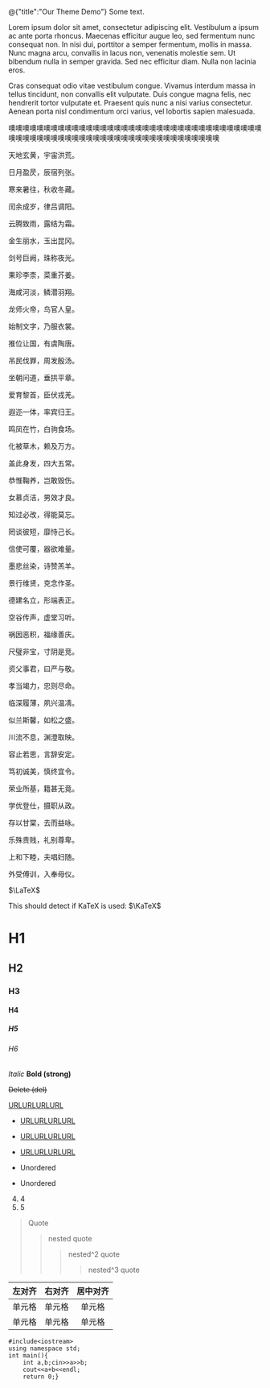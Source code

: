 @{"title":"Our Theme Demo"}
Some text.

Lorem ipsum dolor sit amet, consectetur adipiscing elit. Vestibulum a ipsum ac ante porta rhoncus. Maecenas efficitur augue leo, sed fermentum nunc consequat non. In nisi dui, porttitor a semper fermentum, mollis in massa. Nunc magna arcu, convallis in lacus non, venenatis molestie sem. Ut bibendum nulla in semper gravida. Sed nec efficitur diam. Nulla non lacinia eros.

Cras consequat odio vitae vestibulum congue. Vivamus interdum massa in tellus tincidunt, non convallis elit vulputate. Duis congue magna felis, nec hendrerit tortor vulputate et. Praesent quis nunc a nisi varius consectetur. Aenean porta nisl condimentum orci varius, vel lobortis sapien malesuada.

噢噢噢噢噢噢噢噢噢噢噢噢噢噢噢噢噢噢噢噢噢噢噢噢噢噢噢噢噢噢噢噢噢噢噢噢噢噢噢噢噢噢噢噢噢噢噢噢噢噢噢噢噢噢噢噢噢噢噢噢噢噢噢噢噢噢

天地玄黄，宇宙洪荒。

日月盈昃，辰宿列张。

寒来暑往，秋收冬藏。

闰余成岁，律吕调阳。

云腾致雨，露结为霜。

金生丽水，玉出昆冈。

剑号巨阙，珠称夜光。

果珍李柰，菜重芥姜。

海咸河淡，鳞潜羽翔。

龙师火帝，鸟官人皇。

始制文字，乃服衣裳。

推位让国，有虞陶唐。

吊民伐罪，周发殷汤。

坐朝问道，垂拱平章。

爱育黎首，臣伏戎羌。

遐迩一体，率宾归王。

鸣凤在竹，白驹食场。

化被草木，赖及万方。

盖此身发，四大五常。

恭惟鞠养，岂敢毁伤。

女慕贞洁，男效才良。

知过必改，得能莫忘。

罔谈彼短，靡恃己长。

信使可覆，器欲难量。

墨悲丝染，诗赞羔羊。

景行维贤，克念作圣。

德建名立，形端表正。

空谷传声，虚堂习听。

祸因恶积，福缘善庆。

尺璧非宝，寸阴是竞。

资父事君，曰严与敬。

孝当竭力，忠则尽命。

临深履薄，夙兴温凊。

似兰斯馨，如松之盛。

川流不息，渊澄取映。

容止若思，言辞安定。

笃初诚美，慎终宜令。

荣业所基，籍甚无竟。

学优登仕，摄职从政。

存以甘棠，去而益咏。

乐殊贵贱，礼别尊卑。

上和下睦，夫唱妇随。

外受傅训，入奉母仪。

$\LaTeX$

This should detect if KaTeX is used: $\KaTeX$

# H1
## H2
### H3
#### H4
##### H5
###### H6
_Italic_
**Bold (strong)**

~~Delete (del)~~

[URLURLURLURL](http://www.org)

- [URLURLURLURL](http://www.org)

- [URLURLURLURL](http://www.org)
- [URLURLURLURL](http://www.org)

- Unordered
- Unordered
4. 4
5. 5
> Quote
> > nested quote
> > >nested^2 quote
> > > > nested^3 quote

| 左对齐 | 右对齐 | 居中对齐 |
| :-----| ----: | :----: |
| 单元格 | 单元格 | 单元格 |
| 单元格 | 单元格 | 单元格 |
```
#include<iostream>
using namespace std;
int main(){
	int a,b;cin>>a>>b;
	cout<<a+b<<endl;
	return 0;}
```
